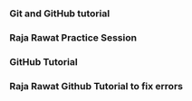 ### Git and GitHub tutorial

### Raja Rawat Practice Session

### GitHub Tutorial

### Raja Rawat Github Tutorial to fix errors

